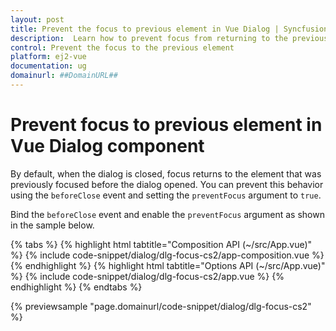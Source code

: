 ```yaml
---
layout: post
title: Prevent the focus to previous element in Vue Dialog | Syncfusion
description:  Learn how to prevent focus from returning to the previously focused element in Syncfusion Vue Dialog component of Syncfusion Essential JS 2 and more.
control: Prevent the focus to the previous element
platform: ej2-vue
documentation: ug
domainurl: ##DomainURL##
---
```


# Prevent focus to previous element in Vue Dialog component

By default, when the dialog is closed, focus returns to the element that was previously focused before the dialog opened. You can prevent this behavior using the `beforeClose` event and setting the `preventFocus` argument to `true`.

Bind the `beforeClose` event and enable the `preventFocus` argument as shown in the sample below.

{% tabs %}
{% highlight html tabtitle="Composition API (~/src/App.vue)" %}
{% include code-snippet/dialog/dlg-focus-cs2/app-composition.vue %}
{% endhighlight %}
{% highlight html tabtitle="Options API (~/src/App.vue)" %}
{% include code-snippet/dialog/dlg-focus-cs2/app.vue %}
{% endhighlight %}
{% endtabs %}
        
{% previewsample "page.domainurl/code-snippet/dialog/dlg-focus-cs2" %}